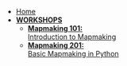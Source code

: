 - [Home](/ "Workshop Guides") 
- **[WORKSHOPS](/workshops/)**
  - [<strong>Mapmaking 101: </strong><br> Introduction to Mapmaking](/workshops/map101.md "Mapmaking 101: Introduction to Map Making")
  - [<strong>Mapmaking 201: </strong><br> Basic Mapmaking in Python](/workshops/map201.md "Mapmaking 201: Basic Mapmaking in Python")


